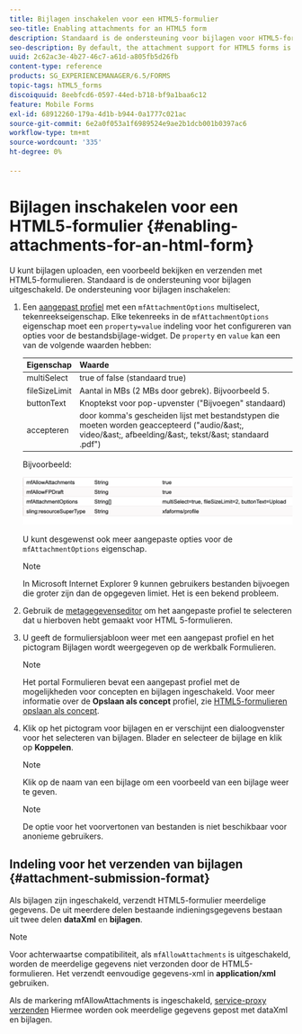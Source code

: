 ```yaml
---
title: Bijlagen inschakelen voor een HTML5-formulier
seo-title: Enabling attachments for an HTML5 form
description: Standaard is de ondersteuning voor bijlagen voor HTML5-formulieren uitgeschakeld.
seo-description: By default, the attachment support for HTML5 forms is disabled.
uuid: 2c62ac3e-4b27-46c7-a61d-a805fb5d26fb
content-type: reference
products: SG_EXPERIENCEMANAGER/6.5/FORMS
topic-tags: hTML5_forms
discoiquuid: 8eebfcd6-0597-44ed-b718-bf9a1baa6c12
feature: Mobile Forms
exl-id: 68912260-179a-4d1b-b944-0a1777c021ac
source-git-commit: 6e2a0f053a1f6989524e9ae2b1dcb001b0397ac6
workflow-type: tm+mt
source-wordcount: '335'
ht-degree: 0%

---
```


# Bijlagen inschakelen voor een HTML5-formulier {#enabling-attachments-for-an-html-form}

U kunt bijlagen uploaden, een voorbeeld bekijken en verzenden met HTML5-formulieren. Standaard is de ondersteuning voor bijlagen uitgeschakeld. De ondersteuning voor bijlagen inschakelen:

1. Een [aangepast profiel](/help/forms/using/custom-profile.md) met een `mfAttachmentOptions` multiselect, tekenreekseigenschap. Elke tekenreeks in de `mfAttachmentOptions` eigenschap moet een `property=value` indeling voor het configureren van opties voor de bestandsbijlage-widget. De `property` en `value` kan een van de volgende waarden hebben:

   | Eigenschap | Waarde |
   |--- |---|
   | multiSelect | true of false (standaard true) |
   | fileSizeLimit | Aantal in MBs (2 MBs door gebrek). Bijvoorbeeld 5. |
   | buttonText | Knoptekst voor pop-upvenster (&quot;Bijvoegen&quot; standaard) |
   | accepteren | door komma&#39;s gescheiden lijst met bestandstypen die moeten worden geaccepteerd (&quot;audio/&amp;ast;, video/&amp;ast;, afbeelding/&amp;ast;, tekst/&amp;ast; standaard .pdf&quot;) |

   Bijvoorbeeld:

   ![configureren, opties](assets/mfAttachmentOptions.png)

   U kunt desgewenst ook meer aangepaste opties voor de `mfAttachmentOptions` eigenschap.

   >[!NOTE]
   >
   >In Microsoft Internet Explorer 9 kunnen gebruikers bestanden bijvoegen die groter zijn dan de opgegeven limiet. Het is een bekend probleem.

1. Gebruik de [metagegevenseditor](/help/forms/using/manage-form-metadata.md) om het aangepaste profiel te selecteren dat u hierboven hebt gemaakt voor HTML 5-formulieren.
1. U geeft de formuliersjabloon weer met een aangepast profiel en het pictogram Bijlagen wordt weergegeven op de werkbalk Formulieren.

   >[!NOTE]
   >
   >Het portal Formulieren bevat een aangepast profiel met de mogelijkheden voor concepten en bijlagen ingeschakeld. Voor meer informatie over de **Opslaan als concept** profiel, zie [HTML5-formulieren opslaan als concept](/help/forms/using/saving-html5-form-draft.md).

1. Klik op het pictogram voor bijlagen en er verschijnt een dialoogvenster voor het selecteren van bijlagen. Blader en selecteer de bijlage en klik op **Koppelen**.

   >[!NOTE]
   >
   >Klik op de naam van een bijlage om een voorbeeld van een bijlage weer te geven.

   >[!NOTE]
   >
   >De optie voor het voorvertonen van bestanden is niet beschikbaar voor anonieme gebruikers.

## Indeling voor het verzenden van bijlagen {#attachment-submission-format}

Als bijlagen zijn ingeschakeld, verzendt HTML5-formulier meerdelige gegevens. De uit meerdere delen bestaande indieningsgegevens bestaan uit twee delen **dataXml** en **bijlagen**.

>[!NOTE]
>
>Voor achterwaartse compatibiliteit, als `mfAllowAttachments` is uitgeschakeld, worden de meerdelige gegevens niet verzonden door de HTML5-formulieren. Het verzendt eenvoudige gegevens-xml in **application/xml** gebruiken.

Als de markering mfAllowAttachments is ingeschakeld, [service-proxy verzenden](/help/forms/using/service-proxy.md) Hiermee worden ook meerdelige gegevens gepost met dataXml en bijlagen.
